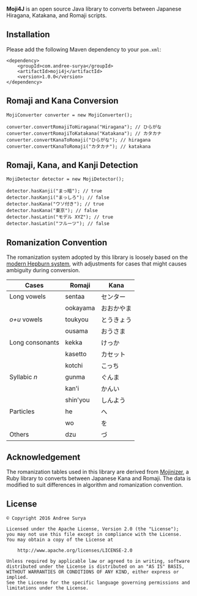
**Moji4J** is an open source Java library to converts between Japanese Hiragana, Katakana, and Romaji scripts.

## Installation

Please add the following Maven dependency to your `pom.xml`:

    <dependency>
        <groupId>com.andree-surya</groupId>
        <artifactId>moji4j</artifactId>
        <version>1.0.0</version>
    </dependency>

## Romaji and Kana Conversion

    MojiConverter converter = new MojiConverter();

    converter.convertRomajiToHiragana("Hiragana"); // ひらがな
    converter.convertRomajiToKatakana("Katakana"); // カタカナ
    converter.convertKanaToRomaji("ひらがな"); // hiragana
    converter.convertKanaToRomaji("カタカナ"); // katakana

## Romaji, Kana, and Kanji Detection

    MojiDetector detector = new MojiDetector();

    detector.hasKanji("まっ暗"); // true
    detector.hasKanji("まっしろ"); // false
    detector.hasKana("ウソ付き"); // true
    detector.hasKana("東京"); // false
    detector.hasLatin("モデル XYZ"); // true
    detector.hasLatin("フルーツ"); // false

## Romanization Convention

The romanization system adopted by this library is loosely based on the [modern Hepburn system][1], with adjustments for cases that might causes ambiguity during conversion.

| Cases           | Romaji    | Kana      
|-----------------|-----------|-----------
| Long vowels     | sentaa    | センター
|                 | ookayama  | おおかやま
| *o+u* vowels    | toukyou   | とうきょう
|                 | ousama    | おうさま
| Long consonants | kekka     | けっか
|                 | kasetto   | カセット
|                 | kotchi    | こっち
| Syllabic *n*    | gunma     | ぐんま
|                 | kan'i     | かんい
|                 | shin'you  | しんよう
| Particles       | he        | へ
|                 | wo        | を
| Others          | dzu       | づ

## Acknowledgement

The romanization tables used in this library are derived from [Mojinizer][2], a Ruby library to converts between Japanese Kana and Romaji. The data is modified to suit differences in algorithm and romanization convention.

## License

    © Copyright 2016 Andree Surya

    Licensed under the Apache License, Version 2.0 (the "License");
    you may not use this file except in compliance with the License.
    You may obtain a copy of the License at

        http://www.apache.org/licenses/LICENSE-2.0

    Unless required by applicable law or agreed to in writing, software
    distributed under the License is distributed on an "AS IS" BASIS,
    WITHOUT WARRANTIES OR CONDITIONS OF ANY KIND, either express or implied.
    See the License for the specific language governing permissions and
    limitations under the License.

[1]: https://en.wikipedia.org/wiki/Hepburn_romanization
[2]: https://github.com/ikayzo/mojinizer
